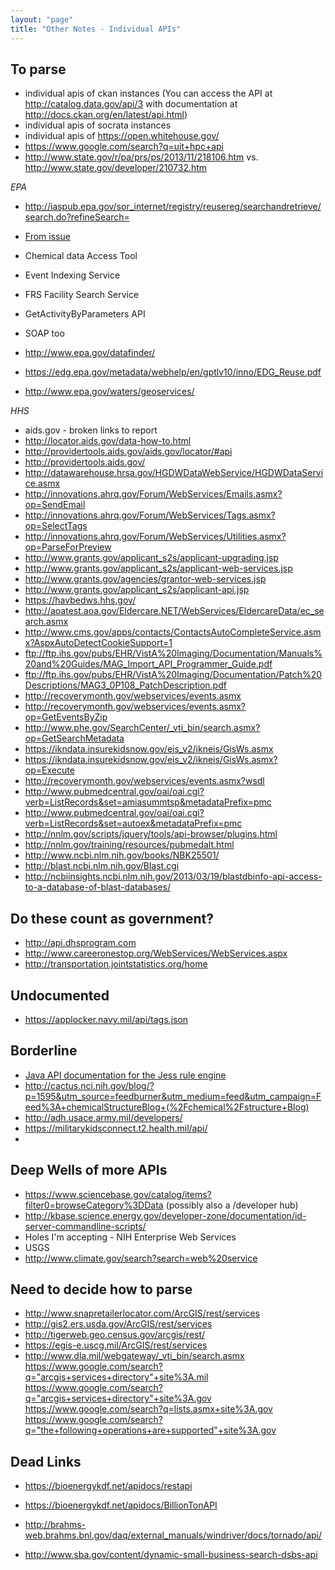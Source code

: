 ```yaml
---
layout: "page"
title: "Other Notes - Individual APIs"
---
```


## To parse
* individual apis of ckan instances (You can access the API at http://catalog.data.gov/api/3 with documentation
at http://docs.ckan.org/en/latest/api.html)
* individual apis of socrata instances
* individual apis of https://open.whitehouse.gov/
* https://www.google.com/search?q=uit+hpc+api
* http://www.state.gov/r/pa/prs/ps/2013/11/218106.htm vs. http://www.state.gov/developer/210732.htm

 *EPA* 
* http://iaspub.epa.gov/sor_internet/registry/reusereg/searchandretrieve/search.do?refineSearch=
* [From issue](https://github.com/GSA/slash-developer-pages/issues/49)
* Chemical data Access Tool
* Event Indexing Service
* FRS Facility Search Service
* GetActivityByParameters API
* SOAP too

* http://www.epa.gov/datafinder/
* https://edg.epa.gov/metadata/webhelp/en/gptlv10/inno/EDG_Reuse.pdf
* http://www.epa.gov/waters/geoservices/

 *HHS*
* aids.gov - broken links to report 
* http://locator.aids.gov/data-how-to.html
* http://providertools.aids.gov/aids.gov/locator/#api
* http://providertools.aids.gov/
* http://datawarehouse.hrsa.gov/HGDWDataWebService/HGDWDataService.asmx
* http://innovations.ahrq.gov/Forum/WebServices/Emails.asmx?op=SendEmail
* http://innovations.ahrq.gov/Forum/WebServices/Tags.asmx?op=SelectTags
* http://innovations.ahrq.gov/Forum/WebServices/Utilities.asmx?op=ParseForPreview
* http://www.grants.gov/applicant_s2s/applicant-upgrading.jsp
* http://www.grants.gov/applicant_s2s/applicant-web-services.jsp
* http://www.grants.gov/agencies/grantor-web-services.jsp
* http://www.grants.gov/applicant_s2s/applicant-api.jsp
* https://havbedws.hhs.gov/
* http://aoatest.aoa.gov/Eldercare.NET/WebServices/EldercareData/ec_search.asmx
* http://www.cms.gov/apps/contacts/ContactsAutoCompleteService.asmx?AspxAutoDetectCookieSupport=1
* ftp://ftp.ihs.gov/pubs/EHR/VistA%20Imaging/Documentation/Manuals%20and%20Guides/MAG_Import_API_Programmer_Guide.pdf
* ftp://ftp.ihs.gov/pubs/EHR/VistA%20Imaging/Documentation/Patch%20Descriptions/MAG3_0P108_PatchDescription.pdf
* http://recoverymonth.gov/webservices/events.asmx
* http://recoverymonth.gov/webservices/events.asmx?op=GetEventsByZip
* http://www.phe.gov/SearchCenter/_vti_bin/search.asmx?op=GetSearchMetadata
* https://ikndata.insurekidsnow.gov/eis_v2/ikneis/GisWs.asmx
* https://ikndata.insurekidsnow.gov/eis_v2/ikneis/GisWs.asmx?op=Execute
* http://recoverymonth.gov/webservices/events.asmx?wsdl
* http://www.pubmedcentral.gov/oai/oai.cgi?verb=ListRecords&set=amiasummtsp&metadataPrefix=pmc
* http://www.pubmedcentral.gov/oai/oai.cgi?verb=ListRecords&set=autoex&metadataPrefix=pmc
* http://nnlm.gov/scripts/jquery/tools/api-browser/plugins.html
* http://nnlm.gov/training/resources/pubmedalt.html
* http://www.ncbi.nlm.nih.gov/books/NBK25501/
* http://blast.ncbi.nlm.nih.gov/Blast.cgi
* http://ncbiinsights.ncbi.nlm.nih.gov/2013/03/19/blastdbinfo-api-access-to-a-database-of-blast-databases/


## Do these count as government? 
* http://api.dhsprogram.com
* http://www.careeronestop.org/WebServices/WebServices.aspx
* http://transportation.jointstatistics.org/home


## Undocumented 
* https://applocker.navy.mil/api/tags.json

## Borderline
* [Java API documentation for the Jess rule engine](http://herzberg.ca.sandia.gov/docs/70/api/index.html)
* http://cactus.nci.nih.gov/blog/?p=1595&utm_source=feedburner&utm_medium=feed&utm_campaign=Feed%3A+chemicalStructureBlog+(%2Fchemical%2Fstructure+Blog)
* http://adh.usace.army.mil/developers/
* https://militarykidsconnect.t2.health.mil/api/
* 

## Deep Wells of more APIs 
* https://www.sciencebase.gov/catalog/items?filter0=browseCategory%3DData  (possibly also a /developer hub)
* http://kbase.science.energy.gov/developer-zone/documentation/id-server-commandline-scripts/
* Holes I'm accepting - NIH Enterprise Web Services
* USGS
* http://www.climate.gov/search?search=web%20service


## Need to decide how to parse 
* http://www.snapretailerlocator.com/ArcGIS/rest/services
* http://gis2.ers.usda.gov/ArcGIS/rest/services
* http://tigerweb.geo.census.gov/arcgis/rest/
* https://egis-e.uscg.mil/ArcGIS/rest/services
* http://www.dla.mil/webgateway/_vti_bin/search.asmx
https://www.google.com/search?q="arcgis+services+directory"+site%3A.mil
https://www.google.com/search?q="arcgis+services+directory"+site%3A.gov
https://www.google.com/search?q=lists.asmx+site%3A.gov
https://www.google.com/search?q="the+following+operations+are+supported"+site%3A.gov


## Dead Links

* https://bioenergykdf.net/apidocs/restapi
* https://bioenergykdf.net/apidocs/BillionTonAPI

* http://brahms-web.brahms.bnl.gov/daq/external_manuals/windriver/docs/tornado/api/
* http://www.sba.gov/content/dynamic-small-business-search-dsbs-api




